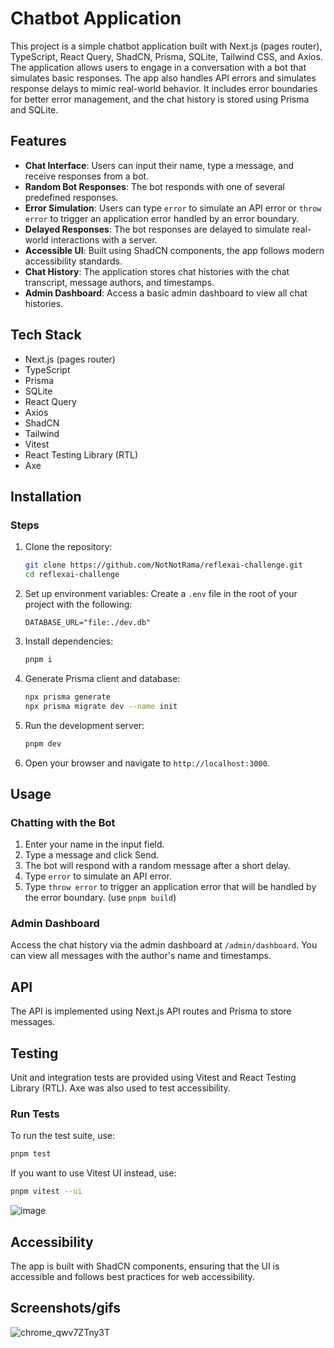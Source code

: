 # Chatbot Application

This project is a simple chatbot application built with Next.js (pages router), TypeScript, React Query, ShadCN, Prisma, SQLite, Tailwind CSS, and Axios. The application allows users to engage in a conversation with a bot that simulates basic responses. The app also handles API errors and simulates response delays to mimic real-world behavior. It includes error boundaries for better error management, and the chat history is stored using Prisma and SQLite.

## Features

- **Chat Interface**: Users can input their name, type a message, and receive responses from a bot.
- **Random Bot Responses**: The bot responds with one of several predefined responses.
- **Error Simulation**: Users can type `error` to simulate an API error or `throw error` to trigger an application error handled by an error boundary.
- **Delayed Responses**: The bot responses are delayed to simulate real-world interactions with a server.
- **Accessible UI**: Built using ShadCN components, the app follows modern accessibility standards.
- **Chat History**: The application stores chat histories with the chat transcript, message authors, and timestamps.
- **Admin Dashboard**: Access a basic admin dashboard to view all chat histories.

## Tech Stack

- Next.js (pages router)
- TypeScript
- Prisma
- SQLite
- React Query
- Axios
- ShadCN
- Tailwind
- Vitest
- React Testing Library (RTL)
- Axe

## Installation

### Steps

1. Clone the repository:
   ```bash
   git clone https://github.com/NotNotRama/reflexai-challenge.git
   cd reflexai-challenge
   ```
   
2. Set up environment variables:
   Create a `.env` file in the root of your project with the following:
   ```
   DATABASE_URL="file:./dev.db"
   ```
   
3. Install dependencies:
   ```bash
   pnpm i
   ```

4. Generate Prisma client and database:
   ```bash
   npx prisma generate
   npx prisma migrate dev --name init
   ```

5. Run the development server:
   ```bash
   pnpm dev
   ```

6. Open your browser and navigate to `http://localhost:3000`.

## Usage

### Chatting with the Bot

1. Enter your name in the input field.
2. Type a message and click Send.
3. The bot will respond with a random message after a short delay.
4. Type `error` to simulate an API error.
5. Type `throw error` to trigger an application error that will be handled by the error boundary. (use `pnpm build`)

### Admin Dashboard

Access the chat history via the admin dashboard at `/admin/dashboard`. You can view all messages with the author's name and timestamps.


## API

The API is implemented using Next.js API routes and Prisma to store messages.

## Testing

Unit and integration tests are provided using Vitest and React Testing Library (RTL). Axe was also used to test accessibility.

### Run Tests

To run the test suite, use:

```bash
pnpm test
```

If you want to use Vitest UI instead, use:
```bash
pnpm vitest --ui
```

![image](https://github.com/user-attachments/assets/40954fe5-8b26-4af2-a71d-14218a3ab631)

## Accessibility

The app is built with ShadCN components, ensuring that the UI is accessible and follows best practices for web accessibility.

## Screenshots/gifs

![chrome_qwv7ZTny3T](https://github.com/user-attachments/assets/ddcf3abe-110e-4dd3-b7bf-997a266bdc91)


